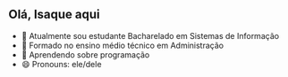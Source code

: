 ## Olá, Isaque aqui
- 🔭 Atualmente sou estudante Bacharelado em Sistemas de Informação 
- 🌱 Formado no ensino médio técnico em Administração 
- 📝 Aprendendo sobre programação 
- 😄 Pronouns: ele/dele
